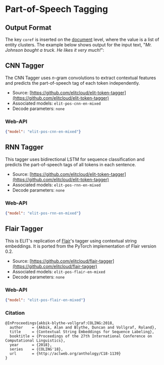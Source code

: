 # Part-of-Speech Tagging

## Output Format

The key `coref` is inserted on the [document](../documentation/output_format.html#document) level, where the value is a list of entity clusters.
The example below shows output for the input text, "_Mr. Johnson bought a truck. He likes it very much!_":


## CNN Tagger

The CNN Tagger uses _n_-gram convolutions to extract contextual features and 
predicts the part-of-speech tag of each token independently.

* Source: [https://github.com/elitcloud/elit-token-tagger](https://github.com/elitcloud/elit-token-tagger)
* Associated models: `elit-pos-cnn-en-mixed`
* Decode parameters: `none`

### Web-API

```json
{"model": "elit-pos-cnn-en-mixed"}
```

## RNN Tagger

This tagger uses bidirectional LSTM for sequence classification and predicts the part-of-speech tags of all tokens in each sentence.  

* Source: [https://github.com/elitcloud/elit-token-tagger](https://github.com/elitcloud/elit-token-tagger)
* Associated models: `elit-pos-rnn-en-mixed`
* Decode parameters: `none`

### Web-API

```json
{"model": "elit-pos-rnn-en-mixed"}
```

## Flair Tagger

This is ELIT's replication of [Flair](https://github.com/zalandoresearch/flair/)'s tagger using contextual string embeddings.
It is ported from the PyTorch implementation of Flair version 0.2.

* Source: [https://github.com/elitcloud/flair-tagger](https://github.com/elitcloud/flair-tagger)
* Associated models: `elit-pos-flair-en-mixed`
* Decode parameters: `none` 

### Web-API

```json
{"model": "elit-pos-flair-en-mixed"}
```

### Citation

```text
@InProceedings{akbik-blythe-vollgraf:COLING:2018,
  author    = {Akbik, Alan and Blythe, Duncan and Vollgraf, Roland},
  title     = {Contextual String Embeddings for Sequence Labeling},
  booktitle = {Proceedings of the 27th International Conference on Computational Linguistics},
  year      = {2018},
  series    = {COLING'18},
  url       = {http://aclweb.org/anthology/C18-1139}
}
```
